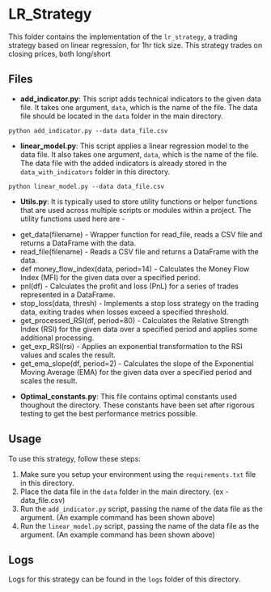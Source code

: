 # LR_Strategy

This folder contains the implementation of the `lr_strategy`, a trading strategy based on linear regression, for 1hr tick size. This strategy trades on closing prices, both long/short

## Files

- **add_indicator.py**: This script adds technical indicators to the given data file. It takes one argument, `data`, which is the name of the file. The data file should be located in the `data` folder in the main directory.

```
python add_indicator.py --data data_file.csv
```

- **linear_model.py**: This script applies a linear regression model to the data file. It also takes one argument, `data`, which is the name of the file. The data file with the added indicators is already stored in the `data_with_indicators` folder in this directory. 

```
python linear_model.py --data data_file.csv
```

- **Utils.py**: It is typically used to store utility functions or helper functions that are used across multiple scripts or modules within a project. The utility functions used here are -
* get_data(filename) - Wrapper function for read_file, reads a CSV file and returns a DataFrame with the data.
* read_file(filename) - Reads a CSV file and returns a DataFrame with the data.
* def money_flow_index(data, period=14) - Calculates the Money Flow Index (MFI) for the given data over a specified period.
* pnl(df) - Calculates the profit and loss (PnL) for a series of trades represented in a DataFrame.
* stop_loss(data, thresh) - Implements a stop loss strategy on the trading data, exiting trades when losses exceed a specified threshold.
* get_processed_RSI(df, period=80) - Calculates the Relative Strength Index (RSI) for the given data over a specified period and applies some additional processing.
* get_exp_RSI(rsi) - Applies an exponential transformation to the RSI values and scales the result.
* get_ema_slope(df, period=2) - Calculates the slope of the Exponential Moving Average (EMA) for the given data over a specified period and scales the result.


- **Optimal_constants.py**: This file contains optimal constants used thoughout the directory. These constants have been set after rigorous testing to get the best performance metrics possible.

## Usage

To use this strategy, follow these steps:

1. Make sure you setup your environment using the `requirements.txt` file in this directory.
2. Place the data file in the `data` folder in the main directory. (ex - data_file.csv)
3. Run the `add_indicator.py` script, passing the name of the data file as the argument. (An example command has been shown above)
4. Run the `linear_model.py` script, passing the name of the data file as the argument. (An example command has been shown above)

## Logs
Logs for this strategy can be found in the `logs` folder of this directory.